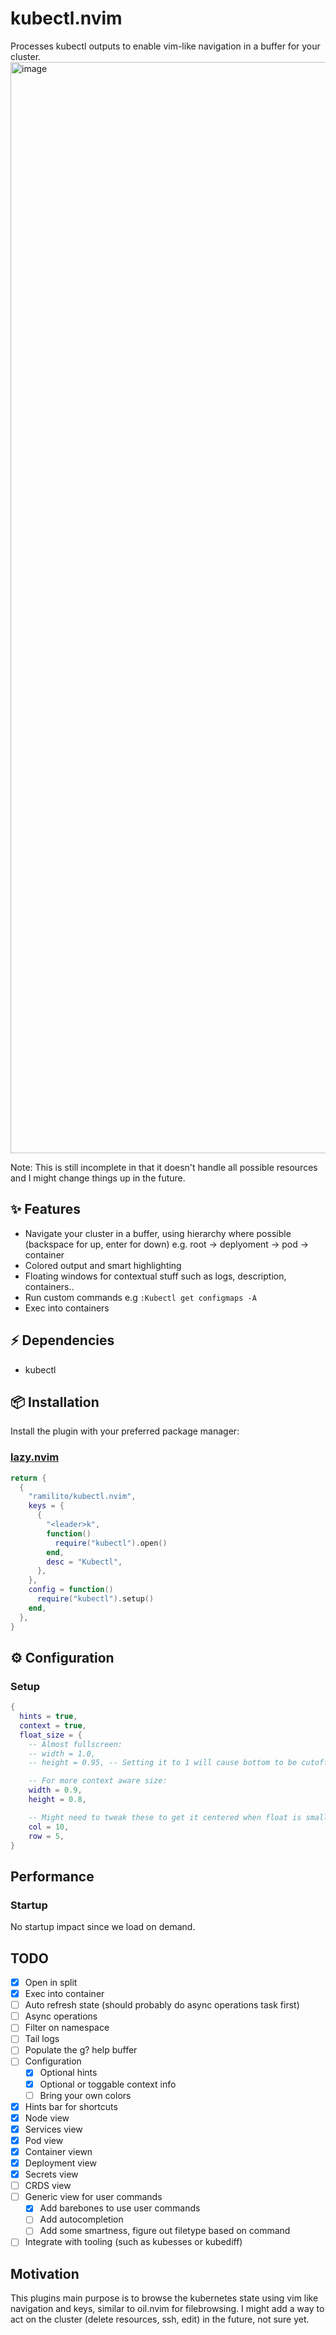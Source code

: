 # kubectl.nvim
Processes kubectl outputs to enable vim-like navigation in a buffer for your cluster.
<img width="1746" alt="image" src="https://github.com/Ramilito/kubectl.nvim/assets/8473233/c999a5cd-5a64-4787-b232-f2acffd247f2">

Note: This is still incomplete in that it doesn't handle all possible resources and I might change things up in the future.

## ✨ Features
- Navigate your cluster in a buffer, using hierarchy where possible (backspace for up, enter for down) e.g. root -> deplyoment -> pod -> container
- Colored output and smart highlighting
- Floating windows for contextual stuff such as logs, description, containers..
- Run custom commands e.g ```:Kubectl get configmaps -A```
- Exec into containers

## ⚡️ Dependencies
- kubectl
  
## 📦 Installation

Install the plugin with your preferred package manager:

### [lazy.nvim](https://github.com/folke/lazy.nvim)

```lua
return {
  {
    "ramilito/kubectl.nvim",
    keys = {
      {
        "<leader>k",
        function()
          require("kubectl").open()
        end,
        desc = "Kubectl",
      },
    },
    config = function()
      require("kubectl").setup()
    end,
  },
}
```

## ⚙️ Configuration

### Setup
```lua
{
  hints = true,
  context = true,
  float_size = {
    -- Almost fullscreen:
	-- width = 1.0,
	-- height = 0.95, -- Setting it to 1 will cause bottom to be cutoff by statuscolumn

	-- For more context aware size:
    width = 0.9,
	height = 0.8,

    -- Might need to tweak these to get it centered when float is smaller
	col = 10,
	row = 5,
}
```

## Performance

### Startup

No startup impact since we load on demand.

## TODO
- [x] Open in split
- [x] Exec into container
- [ ] Auto refresh state (should probably do async operations task first)
- [ ] Async operations
- [ ] Filter on namespace
- [ ] Tail logs
- [ ] Populate the g? help buffer
- [ ] Configuration
  - [x] Optional hints
  - [x] Optional or toggable context info
  - [ ] Bring your own colors
- [x] Hints bar for shortcuts
- [x] Node view
- [x] Services view
- [x] Pod view
- [x] Container viewn
- [x] Deployment view
- [x] Secrets view
- [ ] CRDS view
- [ ] Generic view for user commands
  - [x] Add barebones to use user commands
  - [ ] Add autocompletion
  - [ ] Add some smartness, figure out filetype based on command
- [ ] Integrate with tooling (such as kubesses or kubediff)

## Motivation
This plugins main purpose is to browse the kubernetes state using vim like navigation and keys, similar to oil.nvim for filebrowsing. I might add a way to act on the cluster (delete resources, ssh, edit) in the future, not sure yet.
